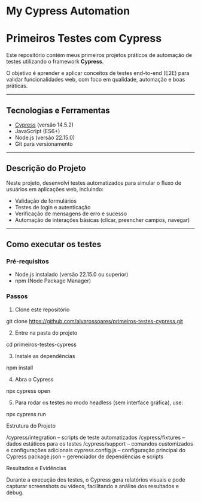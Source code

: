 # My Cypress Automation

# Primeiros Testes com Cypress

Este repositório contém meus primeiros projetos práticos de automação de testes utilizando o framework **Cypress**. 

O objetivo é aprender e aplicar conceitos de testes end-to-end (E2E) para validar funcionalidades web, com foco em qualidade, automação e boas práticas.

---

## Tecnologias e Ferramentas

- [Cypress](https://www.cypress.io/) (versão 14.5.2)  
- JavaScript (ES6+)  
- Node.js (versão 22.15.0)  
- Git para versionamento  

---

## Descrição do Projeto

Neste projeto, desenvolvi testes automatizados para simular o fluxo de usuários em aplicações web, incluindo:  
- Validação de formulários  
- Testes de login e autenticação  
- Verificação de mensagens de erro e sucesso  
- Automação de interações básicas (clicar, preencher campos, navegar)

---

## Como executar os testes

### Pré-requisitos

- Node.js instalado (versão 22.15.0 ou superior)  
- npm (Node Package Manager)

### Passos

1. Clone este repositório  

git clone https://github.com/alvarossoares/primeiros-testes-cypress.git

2. Entre na pasta do projeto

cd primeiros-testes-cypress

3. Instale as dependências

npm install

4. Abra o Cypress

npx cypress open

5. Para rodar os testes no modo headless (sem interface gráfica), use:

npx cypress run


Estrutura do Projeto

/cypress/integration – scripts de teste automatizados
/cypress/fixtures – dados estáticos para os testes
/cypress/support – comandos customizados e configurações adicionais
cypress.config.js – configuração principal do Cypress
package.json – gerenciador de dependências e scripts

Resultados e Evidências

Durante a execução dos testes, o Cypress gera relatórios visuais e pode capturar screenshots ou vídeos, facilitando a análise dos resultados e debug.



   

